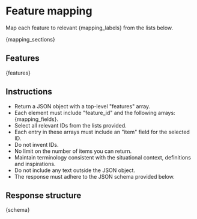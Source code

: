 # Feature mapping

Map each feature to relevant {mapping_labels} from the lists below.

{mapping_sections}

## Features

{features}

## Instructions

- Return a JSON object with a top-level "features" array.
- Each element must include "feature_id" and the following arrays: {mapping_fields}.
- Select all relevant IDs from the lists provided.
- Each entry in these arrays must include an "item" field for the selected ID.
- Do not invent IDs.
- No limit on the number of items you can return.
- Maintain terminology consistent with the situational context, definitions and inspirations.
- Do not include any text outside the JSON object.
- The response must adhere to the JSON schema provided below.

## Response structure

{schema}
